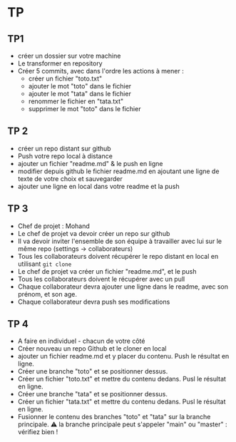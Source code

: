 # TP

## TP1

- créer un dossier sur votre machine
- Le transformer en repository
- Créer 5 commits, avec dans l'ordre les actions à mener :
  - créer un fichier "toto.txt"
  - ajouter le mot "toto" dans le fichier
  - ajouter le mot "tata" dans le fichier
  - renommer le fichier en "tata.txt"
  - supprimer le mot "toto" dans le fichier

## TP 2

- créer un repo distant sur github
- Push votre repo local à distance
- ajouter un fichier "readme.md" & le push en ligne
- modifier depuis github le fichier readme.md en ajoutant une ligne de texte de votre choix et sauvegarder
- ajouter une ligne en local dans votre readme et la push

## TP 3

- Chef de projet : Mohand
- Le chef de projet va devoir créer un repo sur github
- Il va devoir inviter l'ensemble de son équipe à travailler avec lui sur le même repo (settings -> collaborateurs)
- Tous les collaborateurs doivent récupérer le repo distant en local en utilisant `git clone`
- Le chef de projet va créer un fichier "readme.md", et le push
- Tous les collaborateurs doivent le récupérer avec un pull
- Chaque collaborateur devra ajouter une ligne dans le readme, avec son prénom, et son age.
- Chaque collaborateur devra push ses modifications

## TP 4

- A faire en individuel - chacun de votre côté
- Créer nouveau un repo Github et le cloner en local
- ajouter un fichier readme.md et y placer du contenu. Push le résultat en ligne.
- Créer une branche "toto" et se positionner dessus.
- Créer un fichier "toto.txt" et mettre du contenu dedans. Pusl le résultat en ligne.
- Créer une branche "tata" et se positionner dessus.
- Créer un fichier "tata.txt" et mettre du contenu dedans. Pusl le résultat en ligne.
- Fusionner le contenu des branches "toto" et "tata" sur la branche principale.
  ⚠️ la branche principale peut s'appeler "main" ou "master" : vérifiez bien !
